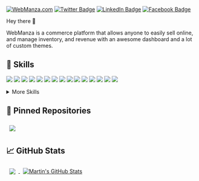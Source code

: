 [![WebManza.com](https://badges.pufler.dev/visits/braydoncoyer/braydoncoyer)](https://webmanza.com/)
[![Twitter Badge](https://img.shields.io/badge/Twitter-Profile-informational?style=flat&logo=twitter&logoColor=white&color=1CA2F1)](https://webmanza.com)
[![LinkedIn Badge](https://img.shields.io/badge/LinkedIn-Profile-informational?style=flat&logo=linkedin&logoColor=white&color=0D76A8)](https://www.linkedin.com/in/braydon-coyer/)
[![Facebook Badge](https://img.shields.io/badge/Facebook-Profile-informational?style=flat&logo=facebook&logoColor=white&color=black)](https://www.facebook.com/WebManza.bd)

Hey there 👋

WebManza is a commerce platform that allows anyone to easily sell online, and manage inventory, and revenue with an awesome dashboard and a lot of custom themes.


## 💼 Skills

![](https://img.shields.io/badge/Code-Angular-informational?style=flat&logo=angular&logoColor=white&color=4AB197) ![](https://img.shields.io/badge/Code-Ionic-informational?style=flat&logo=ionic&logoColor=white&color=4AB197) ![](https://img.shields.io/badge/Code-React-informational?style=flat&logo=react&logoColor=white&color=4AB197) ![](https://img.shields.io/badge/Code-Redux-informational?style=flat&logo=Redux&logoColor=white&color=4AB197) ![](https://img.shields.io/badge/Code-Gatsby-informational?style=flat&logo=gatsby&logoColor=white&color=4AB197) ![](https://img.shields.io/badge/Code-JavaScript-informational?style=flat&logo=JavaScript&logoColor=white&color=4AB197) ![](https://img.shields.io/badge/Code-TypeScript-informational?style=flat&logo=TypeScript&logoColor=white&color=4AB197) ![](https://img.shields.io/badge/Code-GreenSock-informational?style=flat&logo=GreenSock&logoColor=white&color=4AB197) ![](https://img.shields.io/badge/Code-Java-informational?style=flat&logo=Java&logoColor=white&color=4AB197) ![](https://img.shields.io/badge/Code-SpringBoot-informational?style=flat&logo=Spring&logoColor=white&color=4AB197) ![](https://img.shields.io/badge/Code-CSharp-informational?style=flat&logo=c-sharp&logoColor=white&color=4AB197) ![](https://img.shields.io/badge/Code-.NET-informational?style=flat&logo=.net&logoColor=white&color=4AB197) ![](https://img.shields.io/badge/Code-SwiftUI-informational?style=flat&logo=swift&logoColor=white&color=4AB197) ![](https://img.shields.io/badge/Code-MongoDB-informational?style=flat&logo=MongoDB&logoColor=white&color=4AB197) ![](https://img.shields.io/badge/Code-MySQL-informational?style=flat&logo=MySQL&logoColor=white&color=4AB197)

<details>
<summary>More Skills</summary>
![](https://img.shields.io/badge/Style-CSS-informational?style=flat&logo=css3&logoColor=white&color=4AB197)
![](https://img.shields.io/badge/Style-Tailwind-informational?style=flat&logo=Tailwind-CSS&logoColor=white&color=4AB197)
![](https://img.shields.io/badge/Style-Sass-informational?style=flat&logo=Sass&logoColor=white&color=4AB197)
![](https://img.shields.io/badge/Style-Stylus-informational?style=flat&logo=Stylus&logoColor=white&color=4AB197)
![](https://img.shields.io/badge/Test-Jasmine-informational?style=flat&logo=Jasmine&logoColor=white&color=4AB197)
![](https://img.shields.io/badge/Test-Jest-informational?style=flat&logo=jest&logoColor=white&color=4AB197)
![](https://img.shields.io/badge/Test-Mocha-informational?style=flat&logo=Mocha&logoColor=white&color=4AB197)
![](https://img.shields.io/badge/Test-Cypress-informational?style=flat&logo=Cypress&logoColor=white&color=4AB197)
![](https://img.shields.io/badge/Test-Cypress-informational?style=flat&logo=Cypress&logoColor=white&color=4AB197)
![](https://img.shields.io/badge/Tools-Docker-informational?style=flat&logo=docker&logoColor=white&color=4AB197)
![](https://img.shields.io/badge/Tools-Pivotal-informational?style=flat&logo=Pivotal-Tracker&logoColor=white&color=4AB197)
![](https://img.shields.io/badge/Tools-NGINX-informational?style=flat&logo=nginx&logoColor=white&color=4AB197)
![](https://img.shields.io/badge/Tools-Netlify-informational?style=flat&logo=netlify&logoColor=white&color=4AB197)
![](https://img.shields.io/badge/Tools-Jenkins-informational?style=flat&logo=jenkins&logoColor=white&color=4AB197)
![](https://img.shields.io/badge/Tools-SonarQube-informational?style=flat&logo=SonarQube&logoColor=white&color=4AB197)
![](https://img.shields.io/badge/Tools-Actions-informational?style=flat&logo=github-actions&logoColor=white&color=4AB197)
![](https://img.shields.io/badge/Tools-NPM-informational?style=flat&logo=npm&logoColor=white&color=4AB197)
![](https://img.shields.io/badge/Tools-Postman-informational?style=flat&logo=Postman&logoColor=white&color=4AB197)
![](https://img.shields.io/badge/Tools-Photoshop-informational?style=flat&logo=Adobe-Photoshop&logoColor=white&color=4AB197)
![](https://img.shields.io/badge/Tools-Illustrator-informational?style=flat&logo=Adobe-Illustrator&logoColor=white&color=4AB197)
![](https://img.shields.io/badge/Tools-AdobeXD-informational?style=flat&logo=Adobe-XD&logoColor=white&color=4AB197)
![](https://img.shields.io/badge/Tools-GitHub-informational?style=flat&logo=GitHub&logoColor=white&color=4AB197)
![](https://img.shields.io/badge/Tools-GitLab-informational?style=flat&logo=GitLab&logoColor=white&color=4AB197)
![](https://img.shields.io/badge/Tools-Bitbucket-informational?style=flat&logo=Bitbucket&logoColor=white&color=4AB197)
![](https://img.shields.io/badge/Tools-Jira-informational?style=flat&logo=Jira-Software&logoColor=white&color=4AB197)
![](https://img.shields.io/badge/Tools-Clubhouse-informational?style=flat&logo=Clubhouse&logoColor=white&color=4AB197)
</details>


## 📌 Pinned Repositories
<a href="https://github.com/webmanza/webmanza.com">
  <img align="center" style="margin:0.5rem" src="https://github-readme-stats.vercel.app/api/pin/?username=braydoncoyer&repo=tailwindcss-v2-dark-mode-template&title_color=ffffff&text_color=c9cacc&icon_color=4AB197&bg_color=1A2B34" />
</a>


## &#x1f4c8; GitHub Stats
<a href="https://github.com/webmanza">
  <img align="center" style="margin:0.5rem" src="https://github-readme-stats.vercel.app/api/top-langs/?username=webmanza&hide=html,css&title_color=ffffff&text_color=c9cacc&icon_color=4AB197&bg_color=1A2B34" />
</a> <a href="https://github.com/webmanza">
  <img align="center" style="margin:0.5rem" src="https://github-readme-stats.vercel.app/api?username=webmanza&show_icons=true&line_height=27&count_private=true&title_color=ffffff&text_color=c9cacc&icon_color=4AB097&bg_color=1A2B34" alt="Martin's GitHub Stats" />
</a>
